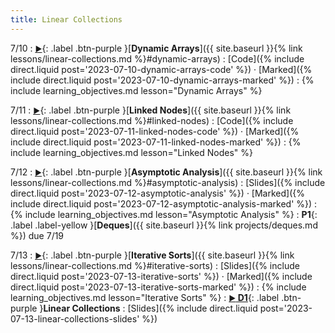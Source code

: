 ```yaml
---
title: Linear Collections
---
```


7/10
: [**<small>▶</small>**](https://podcast.ucsd.edu/watch/s123/dsc30_a00/1){: .label .btn-purple }[**Dynamic Arrays**]({{ site.baseurl }}{% link lessons/linear-collections.md %}#dynamic-arrays)
  : [Code]({% include direct.liquid post='2023-07-10-dynamic-arrays-code' %}) &middot;
    [Marked]({% include direct.liquid post='2023-07-10-dynamic-arrays-marked' %})
: {% include learning_objectives.md lesson="Dynamic Arrays" %}

7/11
: [**<small>▶</small>**](https://podcast.ucsd.edu/watch/s123/dsc30_a00/2){: .label .btn-purple }[**Linked Nodes**]({{ site.baseurl }}{% link lessons/linear-collections.md %}#linked-nodes)
  : [Code]({% include direct.liquid post='2023-07-11-linked-nodes-code' %}) &middot;
    [Marked]({% include direct.liquid post='2023-07-11-linked-nodes-marked' %})
: {% include learning_objectives.md lesson="Linked Nodes" %}

7/12
: [**<small>▶</small>**](https://podcast.ucsd.edu/watch/s123/dsc30_a00/3){: .label .btn-purple }[**Asymptotic Analysis**]({{ site.baseurl }}{% link lessons/linear-collections.md %}#asymptotic-analysis)
  : [Slides]({% include direct.liquid post='2023-07-12-asymptotic-analysis' %}) &middot;
    [Marked]({% include direct.liquid post='2023-07-12-asymptotic-analysis-marked' %})
: {% include learning_objectives.md lesson="Asymptotic Analysis" %}
: **P1**{: .label .label-yellow }[**Deques**]({{ site.baseurl }}{% link projects/deques.md %}) due 7/19

7/13
: [**<small>▶</small>**](https://podcast.ucsd.edu/watch/s123/dsc30_a00/4){: .label .btn-purple }[**Iterative Sorts**]({{ site.baseurl }}{% link lessons/linear-collections.md %}#iterative-sorts)
  : [Slides]({% include direct.liquid post='2023-07-13-iterative-sorts' %}) &middot;
    [Marked]({% include direct.liquid post='2023-07-13-iterative-sorts-marked' %})
: {% include learning_objectives.md lesson="Iterative Sorts" %}
: [**<small>▶</small> D1**](https://ucsd.zoom.us/rec/share/NF4qbGoY6vxTd8yCAKXGwaneuL7qeC6jLd-FqnJxRGUVPb9AdiLkl_23x4k9hkB7.GiTV2xCw3O2byukp){: .label .btn-purple }**Linear Collections**
  : [Slides]({% include direct.liquid post='2023-07-13-linear-collections-slides' %})
